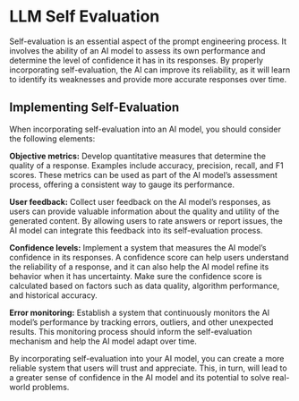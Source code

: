 # LLM Self Evaluation

Self-evaluation is an essential aspect of the prompt engineering process. It involves the ability of an AI model to assess its own performance and determine the level of confidence it has in its responses. By properly incorporating self-evaluation, the AI can improve its reliability, as it will learn to identify its weaknesses and provide more accurate responses over time.

## Implementing Self-Evaluation

When incorporating self-evaluation into an AI model, you should consider the following elements:

**Objective metrics:** Develop quantitative measures that determine the quality of a response. Examples include accuracy, precision, recall, and F1 scores. These metrics can be used as part of the AI model’s assessment process, offering a consistent way to gauge its performance.

**User feedback:** Collect user feedback on the AI model’s responses, as users can provide valuable information about the quality and utility of the generated content. By allowing users to rate answers or report issues, the AI model can integrate this feedback into its self-evaluation process.

**Confidence levels:** Implement a system that measures the AI model’s confidence in its responses. A confidence score can help users understand the reliability of a response, and it can also help the AI model refine its behavior when it has uncertainty. Make sure the confidence score is calculated based on factors such as data quality, algorithm performance, and historical accuracy.

**Error monitoring:** Establish a system that continuously monitors the AI model’s performance by tracking errors, outliers, and other unexpected results. This monitoring process should inform the self-evaluation mechanism and help the AI model adapt over time.

By incorporating self-evaluation into your AI model, you can create a more reliable system that users will trust and appreciate. This, in turn, will lead to a greater sense of confidence in the AI model and its potential to solve real-world problems.
